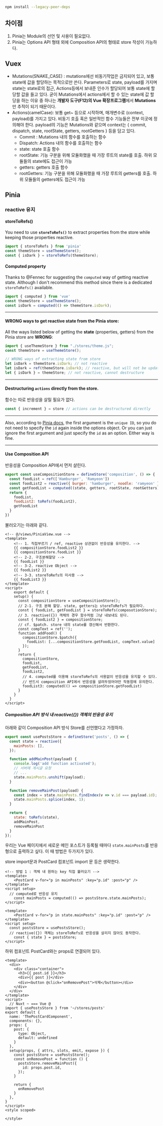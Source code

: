 ```bash
npm install --legacy-peer-deps
```

## 차이점
1. Pinia는 Module의 선언 및 사용이 필요없다.
2. Pinia는 Options API 형태 외에 Composition API의 형태로 store 작성이 가능하다.



## Vuex

- Mutations(SNAKE_CASE) : mutations에선 비동기작업은 금지되어 있고, 보통 state에 값을 할당하는 목적으로만 쓴다. Parameters로 state, payload를 가지며 state는 state로의 접근, Actions등에서 보내준 인수가 할당되어 보통 state에 할당할 값을 들고 있다.
  굳이 Mutations에서 actions에서 할 수 있는 state에 값 할당을 하는 이유 중 하나는 **개발자 도구(F12)의 Vue 확장프로그램**에서 **Mutations**만 추적이 되기 때문이다.
- Actions(camelCase): 보통 get~ 등으로 시작하며, 매개변수로 (context, payload)를 가지고 있다. 비동기 호출 혹은 일반적인 함수 기능들은 전부 이곳에 정의해야 한다. payload의 기능은 Mutations와 같으며 context는 { commit, dispatch, state, rootState, getters, rootGetters } 등을 담고 있다.
  - Commit : Mutations 내의 함수를 호출하는 함수
  - Dispatch: Actions 내의 함수를 호출하는 함수
  - state: state 호출 함수
  - rootState: 기능 구분을 위해 모듈화했을 때 가장 루트의 state를 호출. 하위 모듈들의 state에도 접근이 가능
  - getters: getters 호출 함수
  - rootGetters:  기능 구분을 위해 모듈화했을 때 가장 루트의 getters를 호출. 하위 모듈들의 getters에도 접근이 가능



## Pinia

### reactive 유지

#### storeToRefs()

You need to use **`storeToRefs()`** to extract properties from the store while keeping those properties reactive.

```js
import { storeToRefs } from 'pinia'
const themeStore = useThemeStore();
const { isDark } = storeToRefs(themeStore);
```

#### Computed property

Thanks to @Fennec for suggesting the `computed` way of getting reactive state. Although I don't recommend this method since there is a dedicated `storeToRefs()` available.

```js
import { computed } from 'vue'
const themeStore = useThemeStore();
const isDark = computed(() => themeStore.isDark);
```

------

#### WRONG ways to get reactive state from the Pinia store:

All the ways listed below of getting the **state** (properties, getters) from the Pinia store are **WRONG**:

```js
import { useThemeStore } from "./stores/theme.js";
const themeStore = useThemeStore();

// WRONG ways of extracting state from store
let isDark = themeStore.isDark; // not reactive
let isDark = ref(themeStore.isDark); // reactive, but will not be updated with the store
let { isDark } = themeStore; // not reactive, cannot destructure
```

------

#### Destructuring `actions` directly from the store.

함수는 따로 반응성을 살릴 필요가 없다.

```js
const { increment } = store // actions can be destructured directly
```

------

Also, according to [Pinia docs](https://pinia.vuejs.org/core-concepts/), the first argument is the `unique ID`, so you do not need to specify the `id` again inside the options object. Or you can just ignore the first argument and just specify the `id` as an option. Either way is fine.

---

#### Use Composition API

반응성을 Composition API에서 먼저 살린다. 

```js
export const useCompositionStore = defineStore('composition', () => {
  const foodList = ref(['Hamburger', 'Ramyeon'])
  const foodList2 = reactive({ burger: 'hamburger', noodle: 'ramyeon' })
  const getFoodList = computed((state, getters, rootState, rootGetters) => foodList.value)
  return {
    foodList,
    foodList2: toRefs(foodList2),
    getFoodList
  }
})
```

불러오기는 아래와 같다.

```vue
<!-- @/views/PiniaView.vue -->
<template>
	<!-- 1. 직접부르기 / ref, reactive 상관없이 반응성을 유지한다. -->
	{{ compositionStore.foodList2 }}
	{{ compositionStore.foodList }}
	<!-- 2-2. 구조분해할당 -->
	{{ foodList }}
	<!-- 3-2. reactive Object -->
	{{ foodList2 }}
	<!-- 3-3. storeToRefs의 미사용 -->
	{{ foodList3 }}
</template>
<script>
	export default {
    setup() {
      const compositionStore = useCompositionStore();
      // 2-1. 구조 분해 할당. state, getters는 storeToRefs가 필요하다.
      const { foodList, getFoodList } = storeToRefs(composotionStore);
      // 3. reactive({}) 객체의 경우 함수처럼 그냥 내보내도 된다.
      const { foodList2 } = compositionStore;
      // cf. $patch. store 내의 state를 갱신해서 반환한다.
      const compText = ref('');
      function addFood() {
        compositionStore.$patch({
          foodList: [...compositionStore.getFoodList, compText.value]
        });
      }
      return {
        compositionStore,
        foodList,
        getFoodList,
        foodList2,
        // 4. computed를 이용해 storeToRefs의 사용없이 반응성을 유지할 수 있다.
        // 반드시 composition API에서 반응성을 살려두었어야만 작동함에 유의한다.
        foodList3: computed(() => compositionStore.getFoodList)
      }
    }
  }
</script>
```



##### Composition API 방식 내 reactive({}) 객체의 반응성 유지

아래와 같이 Composition API 방식 Store를 선언했다고 가정하자.

```javascript
export const usePostsStore = defineStore('posts', () => {
  const state = reactive({
    mainPosts: [],
  });

  function addMainPost(payload) {
    console.log('add function activated');
    // 서버에 게시글 요청
    // ...
    state.mainPosts.unshift(payload);
  }

  function removeMainPost(payload) {
    const index = state.mainPosts.findIndex(v => v.id === payload.id);
    state.mainPosts.splice(index, 1);
  }

  return {
    state: toRefs(state),
    addMainPost,
    removeMainPost
  }
});
```

우리는 Vue 페이지에서 새로운 메인 포스트가 등록될 때마다 `state.mainPosts`를 반응형으로 출력하고 싶다. 이 때 방법은 두가지가 있다.

store import문과 PostCard 컴포넌트 import 문 등은 생략한다.

```vue
<!-- 방법 1 : 객체 내 원하는 key 직접 불러오기 -->
<template>
	<PostCard v-for="p in mainPosts" :key="p.id" :post="p" />
</template>
<script setup>
  // computed로 반응성 유지
	const mainPosts = computed(() => postsStore.state.mainPosts);
</script>
```

```vue
<template>
	<PostCard v-for="p in state.mainPosts" :key="p.id" :post="p" />
</template>
<script setup>
  const postsStore = usePostsStore();
  // reactive({}) 객체는 storeToRefs로 반응성을 살리지 않아도 동작한다.
	const { state } = postsStore;
</script>
```

하위 컴포넌트 PostCard와는 props로 연결되어 있다.

```vue
<template>
  <div>
    <div class="container">
      <h3>{{ post.id }}</h3>
      <div>{{ post }}</div>
      <div><button @click="onRemovePost">삭제</button></div>
    </div>
  </div>
</template>
<script>
  // Nuxt ~ === Vue @
import { usePostsStore } from '~/stores/posts'
export default {
  name: 'ThePostCardComponent',
  components: {},
  props: {
    post: {
      type: Object,
      default: undefined
    }
  },
  setup(props, { attrs, slots, emit, expose }) {
    const postsStore = usePostsStore();
    const onRemovePost = function () {
      postsStore.removeMainPost({
        id: props.post.id,
      });
    }

    return {
      onRemovePost
    }
  },
}
</script>
<style scoped>

</style>
```

